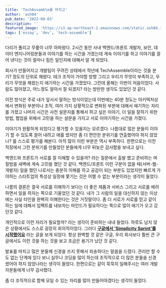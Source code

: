 ```yaml
---
title: 'TechAssemble를 마치고'
author: 'ash84'
pub_date: '2022-09-03'
description: ''
featured_image: 'https://s3.ap-northeast-2.amazonaws.com/static.ash84.io/images/blog/after-tech-assemble-2022-09/Untitled.png'
tags: ['essay', 'dev', 'tech-assemble']
---
```


다리가 풀리고 무릎이 너무 아파왔다. 2시간 동안 사내 백엔드/프론트 개발자, 보안, 데이터 엔지니어링분들과 이야기를 하는 시간을 가졌는데 계속 이야기를 하고 이야기를 끌어 낸다는 것이 얼마나 힘든 일인지에 대해서 알  게 되었다. 

회사가 만들어지고 개발팀이 꾸려진 상태에서 작년에 TechAssemble이라는 것을 분기? 정도의 단위로 해왔다. 테크 조직이 가야할 방향 그리고 우리가 무엇이 부족하고, 우리가 무엇을 해왔는지 애기하는 시간을 가졌었다. 그런데 올해는 이번이 처음이었다. 사람도 많아졌고, 어느정도 알아서 잘 되겠지? 라는 방만한 생각도 있었던 것 같다. 

이전 방식은 주로 내가 앞서서 말하는 방식이었는데 이번에는 40분 정도는 아키텍처상에서 변화된 부분이나 조직, 여러 가지 상황적으로 변화된 부분에 대해서 애기하는 자리를 가졌고 나머지 시간은 사전 설문지를 통해서 하고 싶은 이야기, 더 일을 잘하기 위한 방법, 협업을 위해서 고민을 하는 설문을 가지고 서로 이야기하는 시간을 가졌다. 

이야기가 원활하게 되었다고 평가할 수 있을지는 모르겠다. 나름대로 많은 분들이 이야기 할 수 있도록 끌어 내려고 애를 썼지만 좀 더 편안한 분위기를 연출했어야 하지 않았나? 를 스스로 평가를 해본다. 아직 많이 이런 부분은 역시 부족하다. 한편으로는 이전 직장에서 그런 분위기를 만들었던 분들에게 너무 뒤늦은 감사함을 보내고 싶다. 

백엔드와 프론트가 서로를 잘 이해할 수 있을까? 라는 질문에서 출발 했고 준비하는 며칠밤을 새벽에 계속 고민을 했던 것 같다. 백엔드/프론트 이런 구분이 없을 때(서버-웹-개발자) 일을 했던 나로서는 충분히 이해를 하고 공감이 되는 부분도 있었지만 빠르게 가야하는 스타트업의 특성상 일정에 쫓기는 것은 어쩔 수 없는 부분이라는 생각이 들었다. 

나름의 결론은 결국 서로를 이해하기 보다는 더 좋은 제품과 서비스 그리고 서로를 배려하면서 일을 하자는 쪽으로 기울었던 것 같다. 내가 그 사람의 일을 대신하지 않는 이상에는 사실 타인을 완벽히 이해한다는 것은 거짓말이다. 좀 더 서로가 서로를 믿고 같이 하는 일에 대해서 임팩트를 내보자는 마인드가 필요하다는 쪽으로 많이 애기가 오고 갔던것 같다. 

개인적으로 이런 자리가 필요할까? 라는 생각이 준비하는 내내 들었다. 하루도 남지 않은 상황에서도 스스로 굉장히 회의적이었다. 그러다 [****구글에서 'Simplicity Sprint'를 시작했어요****](https://maily.so/productlab/posts/5f243e65) 라는 글을 보게 되었다. 항상 완벽할 것 같은 구글, 우리 회사보다 훨씬 큰 구글에서도 이런 것을 하는 것을 보고 조금은 용기가 났던 것 같다. 



발표를 마치고 많은 분들께 신경을 쓰지 못해서 죄송하다는 말씀을 드렸다. 관리만 할 수도 없는 단계에 있다 보니 실무나 코딩을 많이 하는데 조직적으로 더 많은 분들을 신경 썼어야 하지 않았나라는 생각이 들었다. 한편으로는 같이 묵묵히 일해주시는 여러 개발자분들에게 너무 감사했다. 

좀 더 조직적으로 함께 모일 수 있는 자리를 많이 만들어야겠다는 생각이 들었다.
